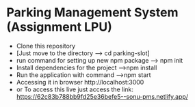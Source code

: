 
# Parking Management System (Assignment LPU)
  
 - Clone this repository
 - [Just move to the directory --> cd parking-slot]
 - run command for setting up new npm package --> npm init
 -  Install dependencies for the project -->npm install
 -  Run the application with command -->npm start
 -  Accessing it in browser http://localhost:3000
 - or To access this live just access the link:
   https://62c83b788bb9fd25e36befe5--sonu-pms.netlify.app/
